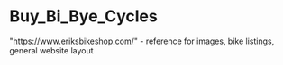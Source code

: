 # Buy_Bi_Bye_Cycles
"https://www.eriksbikeshop.com/" - reference for images, bike listings, general website layout